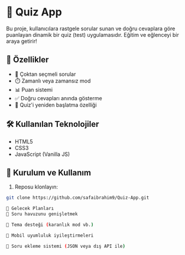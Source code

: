 # 🧠 Quiz App

Bu proje, kullanıcılara rastgele sorular sunan ve doğru cevaplara göre puanlayan dinamik bir quiz (test) uygulamasıdır. Eğitim ve eğlenceyi bir araya getirir!

## 🚀 Özellikler

- 🎯 Çoktan seçmeli sorular
- ⏱️ Zamanlı veya zamansız mod
- 📊 Puan sistemi
- ✅ Doğru cevapları anında gösterme
- 🔁 Quiz'i yeniden başlatma özelliği

## 🛠️ Kullanılan Teknolojiler

- HTML5
- CSS3
- JavaScript (Vanilla JS)

## 🔧 Kurulum ve Kullanım

1. Reposu klonlayın:

```bash
git clone https://github.com/safaibrahim9/Quiz-App.git

🧩 Gelecek Planları
🔢 Soru havuzunu genişletmek

🎨 Tema desteği (karanlık mod vb.)

📱 Mobil uyumluluk iyileştirmeleri

📁 Soru ekleme sistemi (JSON veya dış API ile)
